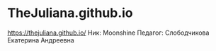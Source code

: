 # TheJuliana.github.io
https://thejuliana.github.io/
Ник: Moonshine
Педагог: Слободчикова Екатерина Андреевна
